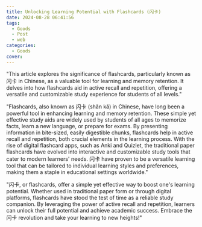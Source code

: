 ```yaml
---
title: Unlocking Learning Potential with Flashcards (闪卡)
date: 2024-08-28 06:41:56
tags:
  - Goods
  - Post
  - web
categories:
  - Goods
cover: 
---
```


"This article explores the significance of flashcards, particularly known as 闪卡 in Chinese, as a valuable tool for learning and memory retention. It delves into how flashcards aid in active recall and repetition, offering a versatile and customizable study experience for students of all levels."

"Flashcards, also known as 闪卡 (shǎn kǎ) in Chinese, have long been a powerful tool in enhancing learning and memory retention. These simple yet effective study aids are widely used by students of all ages to memorize facts, learn a new language, or prepare for exams. By presenting information in bite-sized, easily digestible chunks, flashcards help in active recall and repetition, both crucial elements in the learning process. With the rise of digital flashcard apps, such as Anki and Quizlet, the traditional paper flashcards have evolved into interactive and customizable study tools that cater to modern learners' needs. 闪卡 have proven to be a versatile learning tool that can be tailored to individual learning styles and preferences, making them a staple in educational settings worldwide."

"闪卡, or flashcards, offer a simple yet effective way to boost one's learning potential. Whether used in traditional paper form or through digital platforms, flashcards have stood the test of time as a reliable study companion. By leveraging the power of active recall and repetition, learners can unlock their full potential and achieve academic success. Embrace the 闪卡 revolution and take your learning to new heights!"
